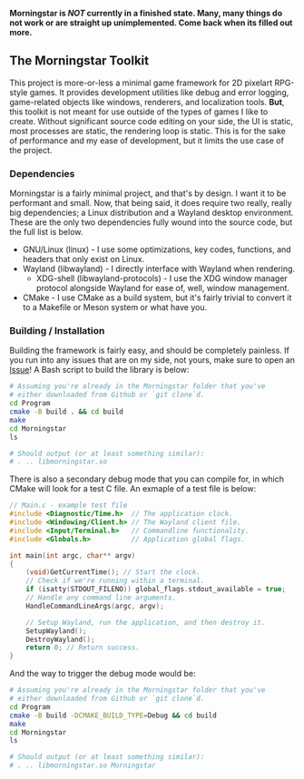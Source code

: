 **Morningstar is _NOT_ currently in a finished state. Many, many things do not work or are straight up unimplemented. Come back when its filled out more.**

## The Morningstar Toolkit
This project is more-or-less a minimal game framework for 2D pixelart RPG-style games. It provides development utilities like debug and error logging, game-related objects like windows, renderers, and localization tools. **But**, this toolkit is not meant for use outside of the types of games I like to create. Without significant source code editing on your side, the UI is static, most processes are static, the rendering loop is static. This is for the sake of performance and my ease of development, but it limits the use case of the project.

### Dependencies
Morningstar is a fairly minimal project, and that's by design. I want it to be performant and small. Now, that being said, it does require two really, really big dependencies; a Linux distribution and a Wayland desktop environment. These are the only two dependencies fully wound into the source code, but the full list is below.

- GNU/Linux (linux) - I use some optimizations, key codes, functions, and headers that only exist on Linux.
- Wayland (libwayland) - I directly interface with Wayland when rendering.
    - XDG-shell (libwayland-protocols) - I use the XDG window manager protocol alongside Wayland for ease of, well, window management.
- CMake - I use CMake as a build system, but it's fairly trivial to convert it to a Makefile or Meson system or what have you.

### Building / Installation
Building the framework is fairly easy, and should be completely painless. If you run into any issues that are on my side, not yours, make sure to open an [Issue](https://github.com/israfiel-a/morningstar/issues/new)! A Bash script to build the library is below:

```bash
# Assuming you're already in the Morningstar folder that you've
# either downloaded from Github or `git clone`d.
cd Program
cmake -B build . && cd build
make
cd Morningstar
ls

# Should output (or at least something similar):
# . .. libmorningstar.so
```

There is also a secondary debug mode that you can compile for, in which CMake will look for a test C file. An exmaple of a test file is below:

```c
// Main.c - example test file
#include <Diagnostic/Time.h>  // The application clock.
#include <Windowing/Client.h> // The Wayland client file.
#include <Input/Terminal.h>   // Commandline functionality.
#include <Globals.h>          // Application global flags.

int main(int argc, char** argv)
{
    (void)GetCurrentTime(); // Start the clock.
    // Check if we're running within a terminal.
    if (isatty(STDOUT_FILENO)) global_flags.stdout_available = true;
    // Handle any command line arguments.
    HandleCommandLineArgs(argc, argv);

    // Setup Wayland, run the application, and then destroy it.
    SetupWayland();
    DestroyWayland();
    return 0; // Return success.
}
```

And the way to trigger the debug mode would be:

```bash
# Assuming you're already in the Morningstar folder that you've
# either downloaded from Github or `git clone`d.
cd Program
cmake -B build -DCMAKE_BUILD_TYPE=Debug && cd build
make
cd Morningstar
ls

# Should output (or at least something similar):
# . .. libmorningstar.so Morningstar
```